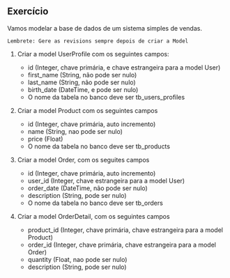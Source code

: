## Exercício

Vamos modelar a base de dados de um sistema simples de vendas.

`Lembrete: Gere as revisions sempre depois de criar a Model`

1) Criar a model UserProfile com os seguintes campos:
   * id (Integer, chave primária, e chave estrangeira para a model User)
   * first_name (String, não pode ser nulo)
   * last_name (String, não pode ser nulo)
   * birth_date  (DateTime, e pode ser nulo)
   * O nome da tabela no banco deve ser tb_users_profiles

2) Criar a model Product com os seguintes campos
   * id (Integer, chave primária, auto incremento)
   * name (String, nao pode ser nulo)
   * price (Float)
   * O nome da tabela no banco deve ser tb_products

3) Criar a model Order, com os seguites campos
   * id (Integer, chave primária, auto incremento)
   * user_id (Integer, chave estrangeira para a model User)
   * order_date (DateTime, não pode ser nulo)
   * description (String, pode ser nulo)
   * O nome da tabela no banco deve ser tb_orders

4) Criar a model OrderDetail, com os seguintes campos
   * product_id (Integer, chave primária, chave estrangeira para a model Product)
   * order_id (Integer, chave primária, chave estrangeira para a model Order)
   * quantity (Float, nao pode ser nulo)
   * description (String, pode ser nulo)